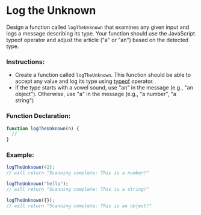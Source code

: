 # Log the Unknown

Design a function called `logTheUnknown` that examines any given input and logs a message describing its type. Your function should use the JavaScript typeof operator and adjust the article ("a" or "an") based on the detected type.

### Instructions:

- Create a function called `logTheUnknown`. This function should be able to accept any value and log its type using [typeof](https://developer.mozilla.org/ru/docs/Web/JavaScript/Reference/Operators/typeof) operator.
- If the type starts with a vowel sound, use "an" in the message (e.g., "an object"). Otherwise, use "a" in the message (e.g., "a number", "a string")

### Function Declaration:

```js
function logTheUnknown(n) {
  //
}
```

### Example:

```js
logTheUnknown(42);
// will return "Scanning complete: This is a number!"

logTheUnknown("hello");
// will return "Scanning complete: This is a string!"

logTheUnknown({});
// will return "Scanning complete: This is an object!"
```
